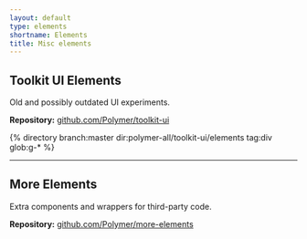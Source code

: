 ```yaml
---
layout: default
type: elements
shortname: Elements
title: Misc elements
---
```


## Toolkit UI Elements

Old and possibly outdated UI experiments.

**Repository:** [github.com/Polymer/toolkit-ui](https://github.com/Polymer/toolkit-ui)

{% directory branch:master dir:polymer-all/toolkit-ui/elements tag:div glob:g-* %}

---

## More Elements

Extra components and wrappers for third-party code.

**Repository:** [github.com/Polymer/more-elements](https://github.com/Polymer/more-elements)

<!-- <section class="element-list">
{% directory dir:polymer-all/more-elements tag:div %}
</section> -->
